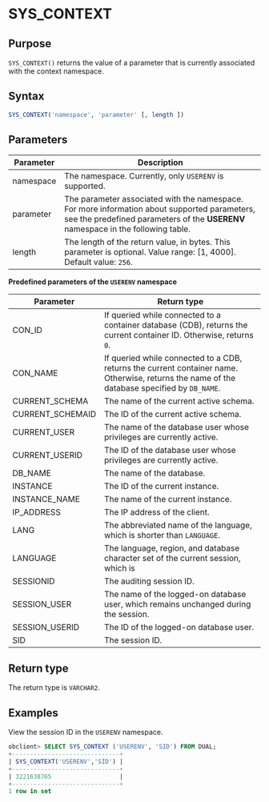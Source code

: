 # SYS_CONTEXT

## Purpose

`SYS_CONTEXT()` returns the value of a parameter that is currently associated with the context namespace.

## Syntax

```sql
SYS_CONTEXT('namespace', 'parameter' [, length ])
```

## Parameters

| Parameter | Description |
|-----------|--------------------------------------------------------------|
| namespace | The namespace. Currently, only `USERENV` is supported.  |
| parameter | The parameter associated with the namespace. For more information about supported parameters, see the predefined parameters of the **USERENV** namespace in the following table.  |
| length | The length of the return value, in bytes. This parameter is optional. Value range: \[1, 4000\]. Default value: `256`.  |

**Predefined parameters of the `USERENV` namespace**

| Parameter | Return type |
|------------------|---------------------------------------------------------|
| CON_ID | If queried while connected to a container database (CDB), returns the current container ID. Otherwise, returns `0`.  |
| CON_NAME | If queried while connected to a CDB, returns the current container name. Otherwise, returns the name of the database specified by `DB_NAME`.  |
| CURRENT_SCHEMA | The name of the current active schema.  |
| CURRENT_SCHEMAID | The ID of the current active schema.  |
| CURRENT_USER | The name of the database user whose privileges are currently active.  |
| CURRENT_USERID | The ID of the database user whose privileges are currently active.  |
| DB_NAME | The name of the database.  |
| INSTANCE | The ID of the current instance.  |
| INSTANCE_NAME | The name of the current instance.  |
| IP_ADDRESS | The IP address of the client.  |
| LANG | The abbreviated name of the language, which is shorter than `LANGUAGE`.  |
| LANGUAGE | The language, region, and database character set of the current session, which is  |
| SESSIONID | The auditing session ID.  |
| SESSION_USER | The name of the logged-on database user, which remains unchanged during the session.  |
| SESSION_USERID | The ID of the logged-on database user.  |
| SID | The session ID.  |

## Return type

The return type is `VARCHAR2`.

## Examples

View the session ID in the `USERENV` namespace.

```sql
obclient> SELECT SYS_CONTEXT ('USERENV', 'SID') FROM DUAL;
+------------------------------+
| SYS_CONTEXT('USERENV','SID') |
+------------------------------+
| 3221638765                   |
+------------------------------+
1 row in set
```
